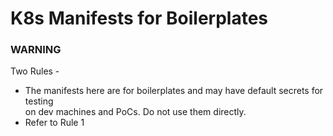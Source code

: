 # K8s Manifests for Boilerplates

### WARNING
Two Rules - 
- The manifests here are for boilerplates and may have default secrets for testing  
on dev machines and PoCs. Do not use them directly.
- Refer to Rule 1
